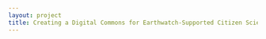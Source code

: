 ```yaml
--- 
layout: project 
title: Creating a Digital Commons for Earthwatch-Supported Citizen Science Archival Collections 1971-2010
---
```



